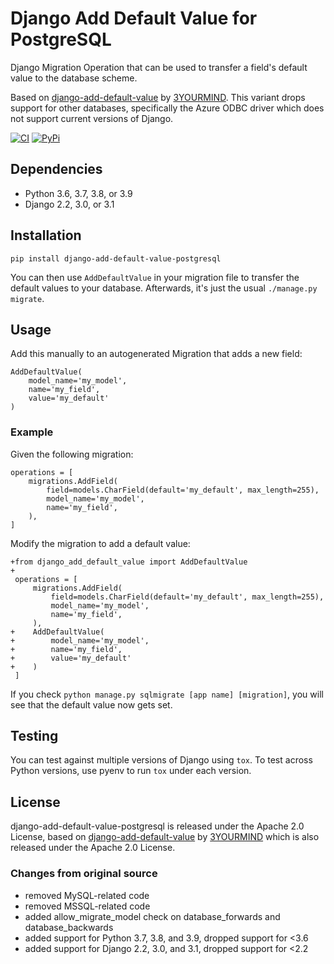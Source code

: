 # Django Add Default Value for PostgreSQL

Django Migration Operation that can be used to transfer a field's default value
to the database scheme.

Based on [django-add-default-value](https://github.com/3YOURMIND/django-add-default-value/) by [3YOURMIND](https://github.com/3YOURMIND). This variant drops support for other databases, specifically the Azure ODBC driver which does not support current versions of Django.

[![CI](https://github.com/Mariana-Tek/django-add-default-value-postgresql/workflows/Python%20package/badge.svg)](https://github.com/Mariana-Tek/django-add-default-value-postgresql/actions?query=workflow%3A%22Python+package%22)
[![PyPi](https://img.shields.io/pypi/v/django-add-default-value-postgresql.svg?branch=master)](https://pypi.org/project/django-add-default-value-postgresql/)

## Dependencies

- Python 3.6, 3.7, 3.8, or 3.9
- Django 2.2, 3.0, or 3.1

## Installation

`pip install django-add-default-value-postgresql`

You can then use `AddDefaultValue` in your migration file to transfer the default
values to your database. Afterwards, it's just the usual `./manage.py migrate`.

## Usage

Add this manually to an autogenerated Migration that adds a new field:

    AddDefaultValue(
        model_name='my_model',
        name='my_field',
        value='my_default'
    )

### Example

Given the following migration:

    operations = [
        migrations.AddField(
            field=models.CharField(default='my_default', max_length=255),
            model_name='my_model',
            name='my_field',
        ),
    ]

Modify the migration to add a default value:

    +from django_add_default_value import AddDefaultValue
    +
     operations = [
         migrations.AddField(
             field=models.CharField(default='my_default', max_length=255),
             model_name='my_model',
             name='my_field',
         ),
    +    AddDefaultValue(
    +        model_name='my_model',
    +        name='my_field',
    +        value='my_default'
    +    )
     ]

If you check `python manage.py sqlmigrate [app name] [migration]`,
you will see that the default value now gets set.

## Testing

You can test against multiple versions of Django using `tox`. To test across Python versions, use pyenv to run `tox` under each version.

## License

django-add-default-value-postgresql is released under the Apache 2.0 License, based on [django-add-default-value](https://github.com/3YOURMIND/django-add-default-value/) by [3YOURMIND](https://github.com/3YOURMIND) which is also released under the Apache 2.0 License.

### Changes from original source

- removed MySQL-related code
- removed MSSQL-related code
- added allow_migrate_model check on database_forwards and database_backwards
- added support for Python 3.7, 3.8, and 3.9, dropped support for <3.6
- added support for Django 2.2, 3.0, and 3.1, dropped support for <2.2
